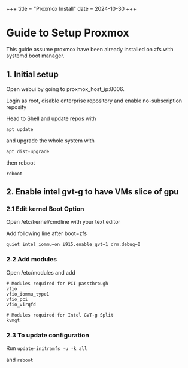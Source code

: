 +++
title = "Proxmox Install"
date = 2024-10-30
+++

# Guide to Setup Proxmox

This guide assume proxmox have been already installed on zfs with systemd boot manager.

## 1. Initial setup 

Open webui by going to proxmox_host_ip:8006.

Login as root, disable enterprise repository and enable no-subscription reposity

Head to Shell and update repos with 

`apt update`

and upgrade the whole system with

`apt dist-upgrade`

then reboot

`reboot`

## 2. Enable intel gvt-g to have VMs slice of gpu

### 2.1 Edit kernel Boot Option

Open /etc/kernel/cmdline with your text editor

Add following line after boot=zfs

`quiet intel_iommu=on i915.enable_gvt=1 drm.debug=0`

### 2.2 Add modules

Open /etc/modules and add

    # Modules required for PCI passthrough
    vfio
    vfio_iommu_type1
    vfio_pci
    vfio_virqfd
    
    # Modules required for Intel GVT-g Split
    kvmgt

### 2.3 To update configuration

Run `update-initramfs -u -k all`

and `reboot`


